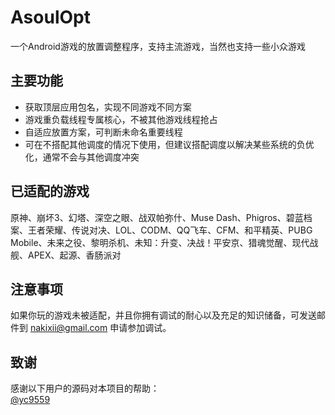 # AsoulOpt
一个Android游戏的放置调整程序，支持主流游戏，当然也支持一些小众游戏

## 主要功能
- 获取顶层应用包名，实现不同游戏不同方案  
- 游戏重负载线程专属核心，不被其他游戏线程抢占  
- 自适应放置方案，可判断未命名重要线程
- 可在不搭配其他调度的情况下使用，但建议搭配调度以解决某些系统的负优化，通常不会与其他调度冲突

## 已适配的游戏
原神、崩坏3、幻塔、深空之眼、战双帕弥什、Muse Dash、Phigros、碧蓝档案、王者荣耀、传说对决、LOL、CODM、QQ飞车、CFM、和平精英、PUBG Mobile、未来之役、黎明杀机、未知：升变、决战！平安京、猎魂觉醒、现代战舰、APEX、起源、香肠派对

## 注意事项
如果你玩的游戏未被适配，并且你拥有调试的耐心以及充足的知识储备，可发送邮件到 nakixii@gmail.com 申请参加调试。

## 致谢
感谢以下用户的源码对本项目的帮助：  
[@yc9559](https://github.com/yc9559)
